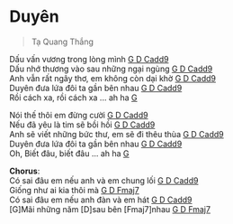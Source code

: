 # Duyên
> Tạ Quang Thắng

Dấu vấn vương trong lòng mình [G D Cadd9]()<br>
Dấu nhớ thương vào sau những ngại ngùng [G D Cadd9]()<br>
Anh vẫn rất ngây thơ, em không còn dại khờ [G D Cadd9]()<br>
Duyên đưa lứa đôi ta gần bên nhau [G D Cadd9]()<br>
Rồi cách xa, rồi cách xa ... ah ha [G]()<br>

Nói thế thôi em đừng cười [G D Cadd9]()<br>
Nếu đã yêu là tim sẽ bồi hồi [G D Cadd9]()<br>
Anh sẽ viết những bức thư, em sẽ đi thêu thùa [G D Cadd9]()<br>
Duyên đưa lứa đôi ta gần bên nhau [G D Cadd9]()<br>
Oh, Biết đâu, biết đâu ... ah ha [G]()<br>

**Chorus**:<br>
Có sai đâu em nếu anh và em chung lối [G D Cadd9]()<br>
Giống như ai kia thôi mà [G D Fmaj7]()<br>
Có sai đâu em nếu anh đàn và em hát [G D Cadd9]()<br>
[G]Mãi những năm [D]sau bên [Fmaj7]nhau [G D Fmaj7]()<br>


